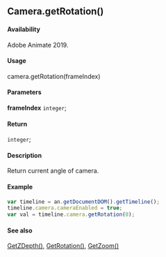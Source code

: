 ## Camera.getRotation()

#### Availability

Adobe Animate 2019.

#### Usage

camera.getRotation(frameIndex)

#### Parameters

**frameIndex** `integer`;

#### Return

`integer`;

#### Description

Return current angle of camera.

#### Example

```javascript
var timeline = an.getDocumentDOM().getTimeline();
timeline.camera.cameraEnabled = true;
var val = timeline.camera.getRotation(0);
```

#### See also

[GetZDepth()](../Camera_object/Camera.md), [GetRotation()](../Camera_object/Camera2.md), [GetZoom()](../Camera_object/Camera1.md)
